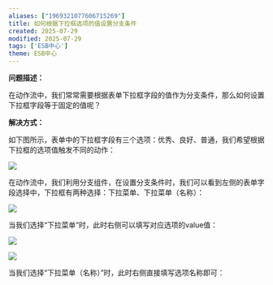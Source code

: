 ```yaml
---
aliases: ["1969321077606715269"]
title: 如何根据下拉框选项的值设置分支条件
created: 2025-07-29
modified: 2025-07-29
tags: ['ESB中心']
theme: ESB中心
---
```


**问题描述：**

在动作流中，我们常常需要根据表单下拉框字段的值作为分支条件，那么如何设置下拉框字段等于固定的值呢？

**解决方式：**

如下图所示，表单中的下拉框字段有三个选项：优秀、良好、普通，我们希望根据下拉框的选项值触发不同的动作：

![](https://myhelpdoc.oss-cn-heyuan.aliyuncs.com/mdimages/fa10c928848e3cbce81ee325b0d3f0fb.jpg)

在动作流中，我们利用分支组件，在设置分支条件时，我们可以看到左侧的表单字段选择中，下拉框有两种选择：下拉菜单、下拉菜单（名称）：

![](https://myhelpdoc.oss-cn-heyuan.aliyuncs.com/mdimages/bb3e4dec1378b03f6bd86e5bc9dbc59f.jpg)

当我们选择“下拉菜单”时，此时右侧可以填写对应选项的value值：

![](https://myhelpdoc.oss-cn-heyuan.aliyuncs.com/mdimages/3e8797f06bc8ad1fa19c1e17c1328003.jpg)

![](https://myhelpdoc.oss-cn-heyuan.aliyuncs.com/mdimages/8e05a5d458691f14f989c368dcbfa940.jpg)

当我们选择“下拉菜单（名称）”时，此时右侧直接填写选项名称即可：

